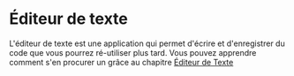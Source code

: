 # Éditeur de texte

L'éditeur de texte est une application qui permet d'écrire et d'enregistrer du code que vous pourrez ré-utiliser plus tard. Vous pouvez apprendre comment s'en procurer un grâce au chapitre [Éditeur de Texte](./code_editor/README.md)
